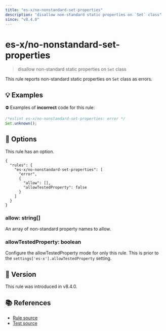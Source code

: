 ```yaml
---
title: "es-x/no-nonstandard-set-properties"
description: "disallow non-standard static properties on `Set` class"
since: "v8.4.0"
---
```


# es-x/no-nonstandard-set-properties
> disallow non-standard static properties on `Set` class

This rule reports non-standard static properties on `Set` class as errors.

## 💡 Examples

⛔ Examples of **incorrect** code for this rule:

<eslint-playground type="bad">

```js
/*eslint es-x/no-nonstandard-set-properties: error */
Set.unknown();
```

</eslint-playground>

## 🔧 Options

This rule has an option.

```jsonc
{
  "rules": {
    "es-x/no-nonstandard-set-properties": [
      "error",
      {
        "allow": [],
        "allowTestedProperty": false
      }
    ]
  }
}
```

### allow: string[]

An array of non-standard property names to allow.

### allowTestedProperty: boolean

Configure the allowTestedProperty mode for only this rule.
This is prior to the `settings['es-x'].allowTestedProperty` setting.

## 🚀 Version

This rule was introduced in v8.4.0.

## 📚 References

- [Rule source](https://github.com/eslint-community/eslint-plugin-es-x/blob/master/lib/rules/no-nonstandard-set-properties.js)
- [Test source](https://github.com/eslint-community/eslint-plugin-es-x/blob/master/tests/lib/rules/no-nonstandard-set-properties.js)
